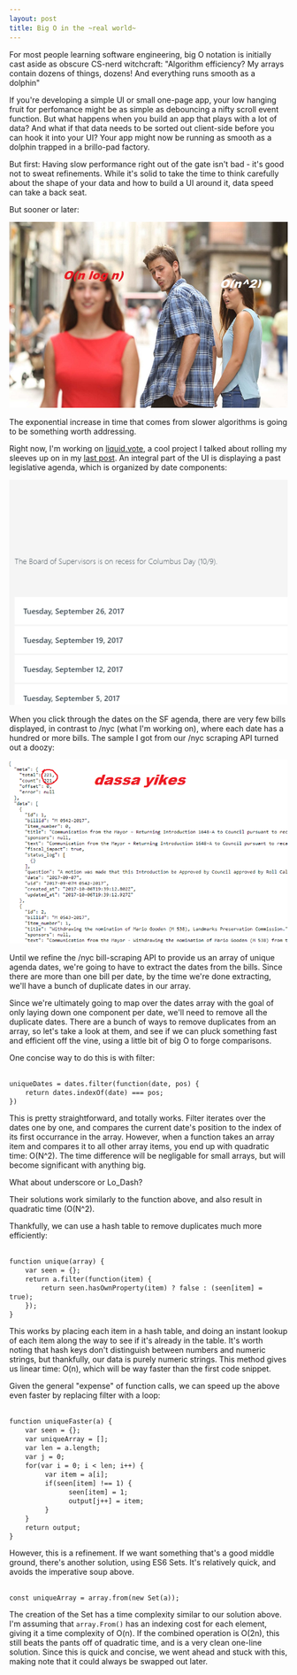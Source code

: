 ```yaml
---
layout: post
title: Big O in the ~real world~
---
```


For most people learning software engineering, big O notation is initially cast aside as obscure CS-nerd witchcraft: "Algorithm efficiency? My arrays contain dozens of things, dozens! And everything runs smooth as a dolphin"

If you're developing a simple UI or small one-page app, your low hanging fruit for perfomance might be as simple as debouncing a nifty scroll event function. But what happens when you build an app that plays with a lot of data? And what if that data needs to be sorted out client-side before you can hook it into your UI? Your app might now be running as smooth as a dolphin trapped in a brillo-pad factory.

But first: Having slow performance right out of the gate isn't bad - it's good not to sweat refinements. While it's solid to take the time to think carefully about the shape of your data and how to build a UI around it, data speed can take a back seat.

But sooner or later:

![](/images/guygirlmeme.jpg)

The exponential increase in time that comes from slower algorithms is going to be something worth addressing.

Right now, I'm working on <a href="https://liquid.vote">liquid.vote</a>, a cool project I talked about rolling my sleeves up on in my <a href="https://tandcsurf.github.io/Dealing-With-A-Big-New-Scary-Codebase/">last post</a>. An integral part of the UI is displaying a past legislative agenda, which is organized by date components:

![](/images/liquidvotesf.png)

When you click through the dates on the SF agenda, there are very few bills displayed, in contrast to /nyc (what I'm working on), where each date has a hundred or more bills. The sample I got from our /nyc scraping API turned out a doozy:

![](/images/liquidvotenycdata.png)

Until we refine the /nyc bill-scraping API to provide us an array of unique agenda dates, we're going to have to extract the dates from the bills. Since there are more than one bill per date, by the time we're done extracting, we'll have a bunch of duplicate dates in our array.

Since we're ultimately going to map over the dates array with the goal of only laying down one component per date, we'll need to remove all the duplicate dates. There are a bunch of ways to remove duplicates from an array, so let's take a look at them, and see if we can pluck something fast and efficient off the vine, using a little bit of big O to forge comparisons.

One concise way to do this is with filter:

<pre><code>
uniqueDates = dates.filter(function(date, pos) {
    return dates.indexOf(date) === pos;
})
</code></pre>

This is pretty straightforward, and totally works. Filter iterates over the dates one by one, and compares the current date's position to the index of its first occurrance in the array. However, when a function takes an array item and compares it to all other array items, you end up with quadratic time: O(N^2). The time difference will be negligable for small arrays, but will become significant with anything big.

What about underscore or Lo_Dash?

Their solutions work similarly to the function above, and also result in quadratic time (O(N^2).

Thankfully, we can use a hash table to remove duplicates much more efficiently:

<pre><code>
function unique(array) {
    var seen = {};
    return a.filter(function(item) {
        return seen.hasOwnProperty(item) ? false : (seen[item] = true);
    });
}
</code></pre>

This works by placing each item in a hash table, and doing an instant lookup of each item along the way to see if it's already in the table. It's worth noting that hash keys don't distinguish between numbers and numeric strings, but thankfully, our data is purely numeric strings. This method gives us linear time: O(n), which will be way faster than the first code snippet.

Given the general "expense" of function calls, we can speed up the above even faster by replacing filter with a loop:

<pre><code>
function uniqueFaster(a) {
    var seen = {};
    var uniqueArray = [];
    var len = a.length;
    var j = 0;
    for(var i = 0; i < len; i++) {
         var item = a[i];
         if(seen[item] !== 1) {
               seen[item] = 1;
               output[j++] = item;
         }
    }
    return output;
}
</code></pre>

However, this is a refinement. If we want something that's a good middle ground, there's another solution, using ES6 Sets. It's relatively quick, and avoids the imperative soup above.

<pre><code>
const uniqueArray = array.from(new Set(a));
</code></pre>

The creation of the Set has a time complexity similar to our solution above. I'm assuming that <code>array.From()</code> has an indexing cost for each element, giving it a time complexity of O(n). If the combined operation is O(2n), this still beats the pants off of quadratic time, and is a very clean one-line solution. Since this is quick and concise, we went ahead and stuck with this, making note that it could always be swapped out later.


